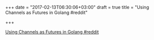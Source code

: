 +++
date = "2017-02-13T06:30:06+03:00"
draft = true
title = "Using Channels as Futures in Golang  #reddit"

+++

<p><a href="https://t.co/pA2onKpINW">Using Channels as Futures in Golang  #reddit</a></p>
